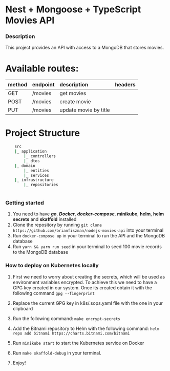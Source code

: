 # Nest + Mongoose + TypeScript Movies API

### Description
This project provides an API with access to a MongoDB that stores movies.

# Available routes:

|method|endpoint|description|headers|
|:-----|:-----|:-----|:-----|
|GET|/movies|get movies| |
|POST|/movies|create movie| |
|PUT|/movies|update movie by title| |

# Project Structure
```sh
    src
    |_ application
        |_ controllers
        |_ dtos
    |_ domain
        |_ entities
        |_ services
    |_ infrastructure
        |_ repositories
        
```
### Getting started
1. You need to have ***go***, ***Docker***, ***docker-compose***, **minikube**, **helm**, **helm secrets** and **skaffold** installed
2. Clone the repository by running `git clone https://github.com/brianfiszman/nodejs-movies-api` into your terminal
3. Run `docker-compose up` in your terminal to run the API and the MongoDB database
4. Run ``yarn && yarn run seed`` in your terminal to seed 100 movie records to the MongoDB database


### How to deploy on Kubernetes locally
1. First we need to worry about creating the secrets, which will be used as environment variables encrypted.
To achieve this we need to have a GPG key created in our system. Once its created obtain it with the following command `gpg --fingerprint`

2. Replace the current GPG key in k8s/.sops.yaml file with the one in your clipboard 

3. Run the following command: `make encrypt-secrets`

4. Add the Bitnami repository to Helm with the following command: `helm repo add bitnami https://charts.bitnami.com/bitnami`

5. Run `minikube start` to start the Kubernetes service on Docker

6. Run `make skaffold-debug` in your terminal.

7. Enjoy!
